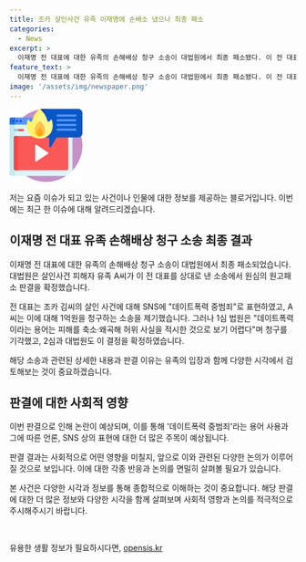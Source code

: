 ```yaml
---
title: 조카 살인사건 유족 이재명에 손배소 냈으나 최종 패소
categories:
  - News
excerpt: >
  이재명 전 대표에 대한 유족의 손해배상 청구 소송이 대법원에서 최종 패소됐다. 이 전 대표는 조카의 살인을 데이트폭력 중 범죄로 언급한 것에 대해 A씨가 1억원을 청구한 바, 원심과 대법원은 이를 기각했다. 대법원은 데이트폭력 표현이 피해를 왜곡하는 것으로 보기 어렵다고 판단했다. A씨의 청구가 최종적으로 기각된 이 사건은 이재명 전 대표의 논란을 일으킨 사안 중 하나로 평가받고 있다.
feature_text: >
  이재명 전 대표에 대한 유족의 손해배상 청구 소송이 대법원에서 최종 패소됐다. 이 전 대표는 조카의 살인을 데이트폭력 중 범죄로 언급한 것에 대해 A씨가 1억원을 청구한 바, 원심과 대법원은 이를 기각했다. 대법원은 데이트폭력 표현이 피해를 왜곡하는 것으로 보기 어렵다고 판단했다. A씨의 청구가 최종적으로 기각된 이 사건은 이재명 전 대표의 논란을 일으킨 사안 중 하나로 평가받고 있다.
image: '/assets/img/newspaper.png'
---
```


<p><img src="/assets/img/news.png" alt="rentncar 속보" /></p>

<p>저는 요즘 이슈가 되고 있는 사건이나 인물에 대한 정보를 제공하는 블로거입니다. 이번에는 최근 한 이슈에 대해 알려드리겠습니다.</p>

<h2 data-ke-size="size26">이재명 전 대표 유족 손해배상 청구 소송 최종 결과</h2>

<p>이재명 전 대표에 대한 유족의 손해배상 청구 소송이 대법원에서 최종 패소되었습니다. 대법원은 살인사건 피해자 유족 A씨가 이 전 대표를 상대로 낸 소송에서 원심의 원고패소 판결을 확정했습니다. </p>

<p data-ke-size="size16">전 대표는 조카 김씨의 살인 사건에 대해 SNS에 "데이트폭력 중범죄"로 표현하였고, A씨는 이에 대해 1억원을 청구하는 소송을 제기했습니다. 그러나 1심 법원은 "데이트폭력이라는 용어는 피해를 축소·왜곡해 허위 사실을 적시한 것으로 보기 어렵다"며 청구를 기각했고, 2심과 대법원도 이 결정을 확정하였습니다.</p>

<p>해당 소송과 관련된 상세한 내용과 판결 이유는 유족의 입장과 함께 다양한 시각에서 검토해보는 것이 중요하겠습니다.</p>

<h2 data-ke-size="size26">판결에 대한 사회적 영향</h2>

<p>이번 판결으로 인해 논란이 예상되며, 이를 통해 '데이트폭력 중범죄'라는 용어 사용과 그에 따른 언론, SNS 상의 표현에 대한 더 많은 주목이 예상됩니다.</p>

<p data-ke-size="size16">판결 결과는 사회적으로 어떤 영향을 미칠지, 앞으로 이와 관련된 다양한 논의가 이루어질 것으로 보입니다. 이에 대한 각종 반응과 논의를 면밀히 살펴볼 필요가 있습니다.</p>

<p>본 사건은 다양한 시각과 정보를 통해 종합적으로 이해하는 것이 중요합니다. 해당 판결에 대한 더 많은 정보와 다양한 시각을 함께 살펴보며 사회적 영향과 논의를 적극적으로 주시해주시기 바랍니다.</p>

<p data-ke-size="size16">&nbsp;</p>
유용한 생활 정보가 필요하시다면, <a href="https://opensis.kr" rel="dofollow">opensis.kr</a>


